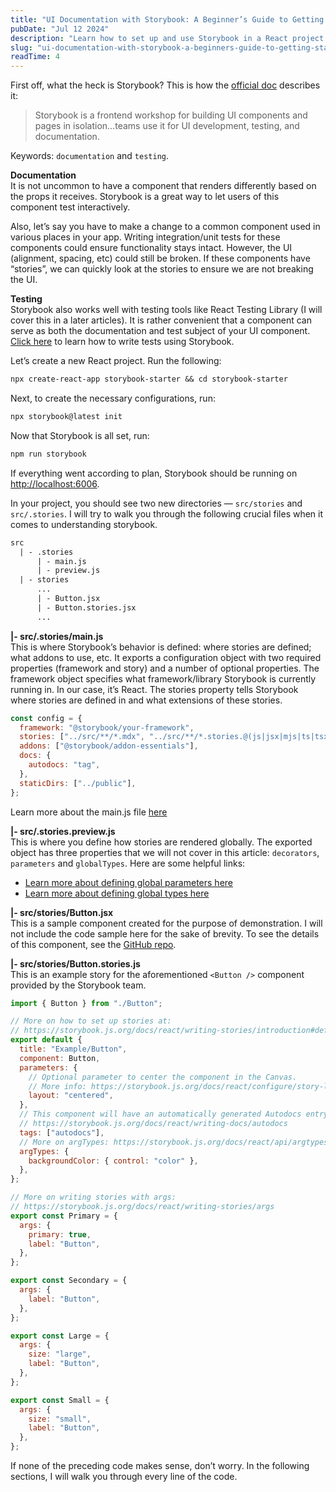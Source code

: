 ```yaml
---
title: "UI Documentation with Storybook: A Beginner’s Guide to Getting Started"
pubDate: "Jul 12 2024"
description: "Learn how to set up and use Storybook in a React project for documenting and testing UI components in isolation. This guide breaks down its core files and features. Build, preview, and maintain your UI with confidence."
slug: "ui-documentation-with-storybook-a-beginners-guide-to-getting-started"
readTime: 4
---
```


First off, what the heck is Storybook? This is how the [official doc](https://storybook.js.org/) describes it:  

> Storybook is a frontend workshop for building UI components and pages in isolation…teams use it for UI development, testing, and documentation.  

Keywords: `documentation` and `testing`.  

**Documentation**  
It is not uncommon to have a component that renders differently based on the props it receives. Storybook is a great way to let users of this component test interactively.  

Also, let’s say you have to make a change to a common component used in various places in your app. Writing integration/unit tests for these components could ensure functionality stays intact. However, the UI (alignment, spacing, etc) could still be broken. If these components have “stories”, we can quickly look at the stories to ensure we are not breaking the UI.  

**Testing**  
Storybook also works well with testing tools like React Testing Library (I will cover this in a later articles). It is rather convenient that a component can serve as both the documentation and test subject of your UI component. [Click here](https://www.youtube.com/watch?v=k6NG96awIJ0) to learn how to write tests using Storybook.  

Let’s create a new React project. Run the following:  

```txt
npx create-react-app storybook-starter && cd storybook-starter
```  

Next, to create the necessary configurations, run:  

```txt
npx storybook@latest init
```

Now that Storybook is all set, run:  

```txt
npm run storybook
```

If everything went according to plan, Storybook should be running on [http://localhost:6006](http://localhost:6006).  

In your project, you should see two new directories — `src/stories` and `src/.stories`. I will try to walk you through the following crucial files when it comes to understanding storybook.

```txt
src
  | - .stories
      | - main.js
      | - preview.js
  | - stories
      ...
      | - Button.jsx
      | - Button.stories.jsx
      ...
```

**|- src/.stories/main.js**  
This is where Storybook’s behavior is defined: where stories are defined; what addons to use, etc. It exports a configuration object with two required properties (framework and story) and a number of optional properties. The framework object specifies what framework/library Storybook is currently running in. In our case, it’s React. The stories property tells Storybook where stories are defined in and what extensions of these stories.



```js
const config = {
  framework: "@storybook/your-framework",
  stories: ["../src/**/*.mdx", "../src/**/*.stories.@(js|jsx|mjs|ts|tsx)"],
  addons: ["@storybook/addon-essentials"],
  docs: {
    autodocs: "tag",
  },
  staticDirs: ["../public"],
};
```  

Learn more about the main.js file [here](https://storybook.js.org/docs/react/api/main-config)

**|- src/.stories.preview.js**  
This is where you define how stories are rendered globally. The exported object has three properties that we will not cover in this article: `decorators`, `parameters` and `globalTypes`. Here are some helpful links:  

- [Learn more about defining global parameters here](https://storybook.js.org/docs/react/writing-stories/parameters#global-parameters)
- [Learn more about defining global types here](https://storybook.js.org/docs/react/essentials/toolbars-and-globals#global-types-and-the-toolbar-annotation)

**|- src/stories/Button.jsx**  
This is a sample component created for the purpose of demonstration. I will not include the code sample here for the sake of brevity. To see the details of this component, see the [GitHub repo](https://github.com/O-Osahon/storybook-starter/blob/master/src/stories/Button.jsx).  

**|- src/stories/Button.stories.js**  
This is an example story for the aforementioned `<Button />` component provided by the Storybook team.  

```js
import { Button } from "./Button";

// More on how to set up stories at: 
// https://storybook.js.org/docs/react/writing-stories/introduction#default-export
export default {
  title: "Example/Button",
  component: Button,
  parameters: {
    // Optional parameter to center the component in the Canvas.
    // More info: https://storybook.js.org/docs/react/configure/story-layout
    layout: "centered",
  },
  // This component will have an automatically generated Autodocs entry:
  // https://storybook.js.org/docs/react/writing-docs/autodocs
  tags: ["autodocs"],
  // More on argTypes: https://storybook.js.org/docs/react/api/argtypes
  argTypes: {
    backgroundColor: { control: "color" },
  },
};

// More on writing stories with args:
// https://storybook.js.org/docs/react/writing-stories/args
export const Primary = {
  args: {
    primary: true,
    label: "Button",
  },
};

export const Secondary = {
  args: {
    label: "Button",
  },
};

export const Large = {
  args: {
    size: "large",
    label: "Button",
  },
};

export const Small = {
  args: {
    size: "small",
    label: "Button",
  },
};

```

If none of the preceding code makes sense, don’t worry. In the following sections, I will walk you through every line of the code.


<!-- ```js
- const result = oldFunction() // [!code --]
+ const result = newFunction() // [!code ++]
```  -->

